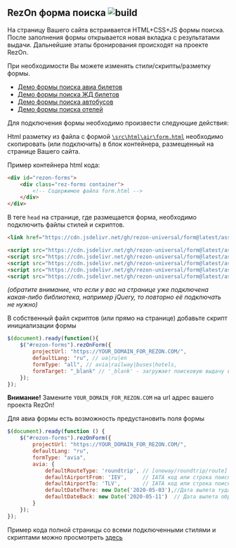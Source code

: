 ## RezOn форма поиска ![build](https://img.shields.io/badge/build-success-brightgreen.svg)




На страницу Вашего сайта встраивается HTML+CSS+JS формы поиска. После заполнения формы открывается новая вкладка с результатами выдачи. Дальнейшие этапы бронирования происходят на проекте RezOn.

При необходимости Вы можете изменять стили/скрипты/разметку формы.


- [Демо формы поиска авиа билетов](https://github.com/rezon-universal/form/blob/master/demo/air/demo.html)
- [Демо формы поиска ЖД билетов](https://github.com/rezon-universal/form/blob/master/demo/rail/demo.html)
- [Демо формы поиска автобусов](https://github.com/rezon-universal/form/blob/master/demo/buses/demo.html)
- [Демо формы поиска отелей](https://github.com/rezon-universal/form/blob/master/demo/hotels/demo.html)


Для подключения формы необходимо произвести следующие действия:

Html разметку из файла с формой [`\src\html\air\form.html`](https://raw.githubusercontent.com/rezon-universal/form/master/src/html/air/form.html) необходимо скопировать (или подключить) в блок контейнера, размещенный на странице Вашего сайта.

Пример контейнера html кода:

```html
<div id="rezon-forms">
    <div class="rez-forms container">
        <!-- Содержимое файла form.html -->
    </div>
</div>
```

В теге `head` на странице, где размещается форма, необходимо подключить файлы стилей и скриптов.

```html
<link href="https://cdn.jsdelivr.net/gh/rezon-universal/form@latest/assets/css/rezon-form.min.css" rel="stylesheet"/>

<script src="https://cdn.jsdelivr.net/gh/rezon-universal/form@latest/assets/js/jquery-2.1.4.min.js"></script>
<script src="https://cdn.jsdelivr.net/gh/rezon-universal/form@latest/assets/js/typeahead.bundle.js"></script>
<script src="https://cdn.jsdelivr.net/gh/rezon-universal/form@latest/assets/js/vue.min.js"></script>
<script src="https://cdn.jsdelivr.net/gh/rezon-universal/form@latest/assets/js/vue_datepicker/Datepicker.js"></script>
<script src="https://cdn.jsdelivr.net/gh/rezon-universal/form@latest/assets/js/rezon-form.min.js"></script>
```

_(обратите внимание, что если у вас на странице уже подключена какая-либо библиотека, например jQuery, то повторно её подключать не нужно)_

В собственный файл скриптов (или прямо на странице) добавьте скрипт инициализации формы

```javascript
$(document).ready(function(){
    $("#rezon-forms").rezOnForm({
        projectUrl: "https://YOUR_DOMAIN_FOR_REZON.COM/",
        defaultLang: "ru", // ua|ru|en
        formType: "all", // avia|railway|buses|hotels,
        formTarget: "_blank" // '_blank' - загружает поисковую выдачу в новое окно браузера., '_self' - в текущее окно.
    });
});
```
**Внимание!** Замените ``YOUR_DOMAIN_FOR_REZON.COM`` на url адрес вашего проекта RezOn!

Для авиа формы есть возможность предустановить поля формы

```javascript
$(document).ready(function () {
    $("#rezon-forms").rezOnForm({
        projectUrl: "https://YOUR_DOMAIN_FOR_REZON.COM/",
        defaultLang: "ru",
        formType: "avia",
        avia: {
            defaultRouteType: 'roundtrip', // [oneway/roundtrip/route]
            defaultAirportFrom: 'IEV',     // IATA код или строка поиска аэропорта отправления
            defaultAirportTo: 'TLV',       // IATA код или строка поиска аэропорта прибытия
            defaultDateThere: new Date('2020-05-03'),//Дата вылета туда
            defaultDateBack: new Date('2020-05-11')  // Дата вылета обратно
        }
    });
});
```

Пример кода полной страницы со всеми подключенными стилями и скриптами можно просмотреть [здесь](https://github.com/rezon-universal/form/blob/master/demo/air/demo.html)


